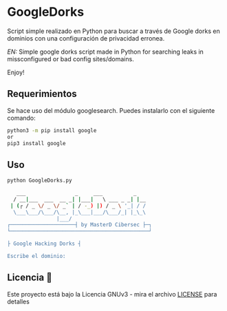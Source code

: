 # GoogleDorks

Script simple realizado en Python para buscar a través de Google dorks en dominios con una configuración de privacidad erronea.

_EN:_ Simple google dorks script made in Python for searching leaks in missconfigured or bad config sites/domains.

Enjoy!

## Requerimientos

Se hace uso del módulo googlesearch. Puedes instalarlo con el siguiente comando:

```bash
python3 -m pip install google
or
pip3 install google
```

## Uso

```bash
python GoogleDorks.py
```

```bash
   ___                _     ___          _ 
  / __|___  ___  __ _| |___|   \ ___ _ _| |__ 
 | (┌ / _ \/ _ \/ _` | / -_) |) / _ \ '_| / / 
  \___\___/\___/\__, |_\___|___/\___/_| |_\_\ 
                |___/ 
┌─────────────────────┤ by MasterD Cibersec ├─┐ 
└─────────────────────────────────────────────┘ 

├ Google Hacking Dorks ┤ 

Escribe el dominio: 
```

## Licencia 📄

Este proyecto está bajo la Licencia GNUv3 - mira el archivo [LICENSE](LICENSE) para detalles
